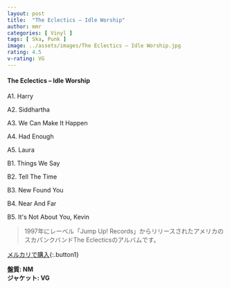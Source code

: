 ```yaml
---
layout: post
title:  "The Eclectics – Idle Worship"
author: mmr
categories: [ Vinyl ]
tags: [ Ska, Punk ]
image: ../assets/images/The Eclectics – Idle Worship.jpg
rating: 4.5
v-rating: VG
---
```


#### The Eclectics – Idle Worship

A1. Harry

A2. Siddhartha

A3. We Can Make It Happen

A4. Had Enough

A5. Laura

B1. Things We Say

B2. Tell The Time

B3. New Found You

B4. Near And Far

B5. It's Not About You, Kevin

> 1997年にレーベル「Jump Up! Records」からリリースされたアメリカのスカパンクバンドThe Eclecticsのアルバムです。


[メルカリで購入](https://jp.mercari.com/item/m30039999033){:.button1}

<div class="mt-4 mb-4 d-flex align-items-center">
<strong class="mr-1">盤質: NM</strong>
</div>
<div class="mt-4 mb-4 d-flex align-items-center">
<strong class="mr-1">ジャケット: VG</strong>
</div>
